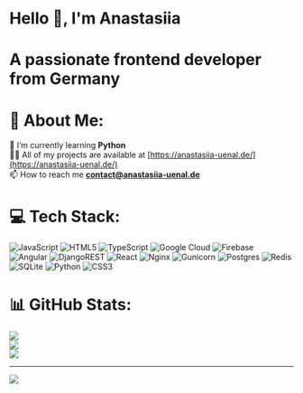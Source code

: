 # Hello 👋, I'm Anastasiia
# A passionate frontend developer from Germany

# 💫 About Me:
🌱 I’m currently learning **Python**<br>👨‍💻 All of my projects are available at [https://anastasiia-uenal.de/](https://anastasiia-uenal.de/)<br>📫 How to reach me **contact@anastasiia-uenal.de**


# 💻 Tech Stack:
![JavaScript](https://img.shields.io/badge/javascript-%23323330.svg?style=for-the-badge&logo=javascript&logoColor=%23F7DF1E) ![HTML5](https://img.shields.io/badge/html5-%23E34F26.svg?style=for-the-badge&logo=html5&logoColor=white) ![TypeScript](https://img.shields.io/badge/typescript-%23007ACC.svg?style=for-the-badge&logo=typescript&logoColor=white) ![Google Cloud](https://img.shields.io/badge/GoogleCloud-%234285F4.svg?style=for-the-badge&logo=google-cloud&logoColor=white) ![Firebase](https://img.shields.io/badge/firebase-%23039BE5.svg?style=for-the-badge&logo=firebase) ![Angular](https://img.shields.io/badge/angular-%23DD0031.svg?style=for-the-badge&logo=angular&logoColor=white) ![DjangoREST](https://img.shields.io/badge/DJANGO-REST-ff1709?style=for-the-badge&logo=django&logoColor=white&color=ff1709&labelColor=gray) ![React](https://img.shields.io/badge/react-%2320232a.svg?style=for-the-badge&logo=react&logoColor=%2361DAFB) ![Nginx](https://img.shields.io/badge/nginx-%23009639.svg?style=for-the-badge&logo=nginx&logoColor=white) ![Gunicorn](https://img.shields.io/badge/gunicorn-%298729.svg?style=for-the-badge&logo=gunicorn&logoColor=white) ![Postgres](https://img.shields.io/badge/postgres-%23316192.svg?style=for-the-badge&logo=postgresql&logoColor=white) ![Redis](https://img.shields.io/badge/redis-%23DD0031.svg?style=for-the-badge&logo=redis&logoColor=white) ![SQLite](https://img.shields.io/badge/sqlite-%2307405e.svg?style=for-the-badge&logo=sqlite&logoColor=white) ![Python](https://img.shields.io/badge/python-3670A0?style=for-the-badge&logo=python&logoColor=ffdd54) ![CSS3](https://img.shields.io/badge/css3-%231572B6.svg?style=for-the-badge&logo=css3&logoColor=white)
# 📊 GitHub Stats:
![](https://github-readme-stats.vercel.app/api?username=UenalAnastasiia&theme=default&hide_border=false&include_all_commits=true&count_private=true)<br/>
![](https://github-readme-streak-stats.herokuapp.com/?user=UenalAnastasiia&theme=default&hide_border=false)<br/>
![](https://github-readme-stats.vercel.app/api/top-langs/?username=UenalAnastasiia&theme=default&hide_border=false&include_all_commits=true&count_private=true&layout=compact)

---
[![](https://visitcount.itsvg.in/api?id=UenalAnastasiia&icon=0&color=0)](https://visitcount.itsvg.in)

<!-- Proudly created with GPRM ( https://gprm.itsvg.in ) -->
